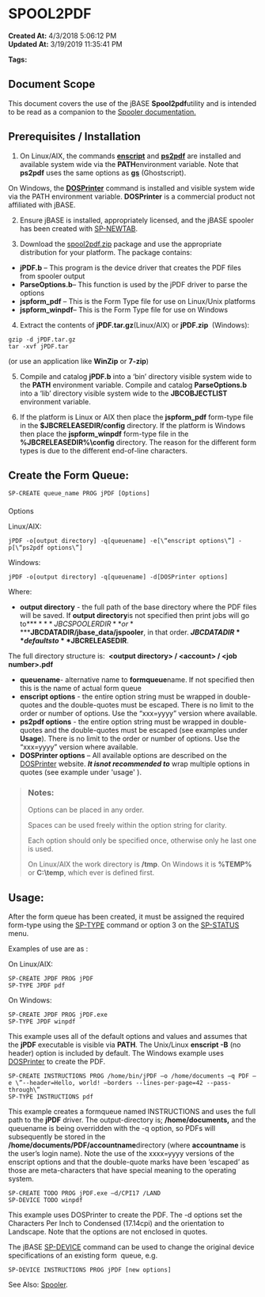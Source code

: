 # SPOOL2PDF

**Created At:** 4/3/2018 5:06:12 PM  
**Updated At:** 3/19/2019 11:35:41 PM  

**Tags:**
<badge text='spooler' vertical='middle' />
<badge text='spooltopdf' vertical='middle' />
<badge text='pdfspooler' vertical='middle' />
<badge text='spool2pdf' vertical='middle' />
<badge text='pdf' vertical='middle' />
<badge text='jpdf' vertical='middle' />

## Document Scope

This document covers the use of the jBASE **Spool2pdf**utility and is intended to be read as a companion to the [Spooler documentation.](44205-spooler)



## Prerequisites / Installation

1. On Linux/AIX, the commands [**enscript**](http://linux.die.net/man/1/enscript) and [**ps2pdf**](http://linux.die.net/man/1/ps2pdf) are installed and available system wide via the **PATH**environment variable. Note that **ps2pdf** uses the same options as [**gs**](http://linux.die.net/man/1/gs) (Ghostscript).

On Windows, the [**DOSPrinter**](http://www.dosprinter.net/) command is installed and visible system wide via the PATH environment variable. **DOSPrinter** is a commercial product not affiliated with jBASE.

2. Ensure jBASE is installed, appropriately licensed, and the jBASE spooler has been created with [SP-NEWTAB](306221-untitled-question).

3. Download the [spool2pdf.zip](https://s3.amazonaws.com/helpjuice-static/helpjuice_production%2Fuploads%2Fupload%2Fimage%2F3397%2Fdirect%2F1522776828082-spool2pdf.zip) package and use the appropriate distribution for your platform. The package contains:

- **jPDF.b** – This program is the device driver that creates the PDF files from spooler output
- **ParseOptions.b**– This function is used by the jPDF driver to parse the options
- **jspform\_pdf** – This is the Form Type file for use on Linux/Unix platforms
- **jspform\_winpdf**– This is the Form Type file for use on Windows


4. Extract the contents of **jPDF.tar.gz**(Linux/AIX) or **jPDF.zip**  (Windows):

```
gzip -d jPDF.tar.gz
tar -xvf jPDF.tar
```

(or use an application like **WinZip** or **7-zip**)

5. Compile and catalog **jPDF.b** into a ‘bin’ directory visible system wide to the **PATH** environment variable. Compile and catalog **ParseOptions.b** into a ‘lib’ directory visible system wide to the **JBCOBJECTLIST** environment variable.

6. If the platform is Linux or AIX then place the **jspform\_pdf** form-type file in the **$JBCRELEASEDIR/config** directory. If the platform is Windows then place the **jspform\_winpdf** form-type file in the **%JBCRELEASEDIR%\config** directory. The reason for the different form types is due to the different end-of-line characters.

## Create the Form Queue:

```
SP-CREATE queue_name PROG jPDF [Options]
```

#### 
Options

Linux/AIX:

```
jPDF -o[output directory] -q[queuename] -e[\“enscript options\”] -p[\“ps2pdf options\”]
```

Windows:

```
jPDF -o[output directory] -q[queuename] -d[DOSPrinter options]
```

Where:

- **output directory** - the full path of the base directory where the PDF files will be saved. If **output directory**is not specified then print jobs will go to**$****JBCSPOOLERDIR**or **$****JBCDATADIR/jbase\_data/jspooler**, in that order. **$JBCDATADIR**defaults to **$JBCRELEASEDIR**.

The full directory structure is:  **&lt;output directory&gt; / &lt;account&gt; / &lt;job number&gt;.pdf**
- **queuename**- alternative name to **formqueue**name. If not specified then this is the name of actual form queue
- **enscript options** - the entire option string must be wrapped in double-quotes and the double-quotes must be escaped. There is no limit to the order or number of options. Use the “xxx=yyyy” version where available.
- **ps2pdf options** - the entire option string must be wrapped in double-quotes and the double-quotes must be escaped (see examples under **Usage**). There is no limit to the order or number of options. Use the “xxx=yyyy” version where available.
- **DOSPrinter options** – All available options are described on the [DOSPrinter](http://www.dosprinter.net/) website. ***It is******not recommended to*** wrap multiple options in quotes (see example under 'usage' ).







> ### Notes:
> 
> Options can be placed in any order.
> 
> Spaces can be used freely within the option string for clarity.
> 
> Each option should only be specified once, otherwise only he last one is used.
> 
> On Linux/AIX the work directory is **/tmp**. On Windows it is **%TEMP%** or **C:\temp**, which ever is defined first.




## Usage:

After the form queue has been created, it must be assigned the required form-type using the [SP-TYPE](306290-untitled-question) command or option 3 on the [SP-STATUS](306265-untitled-question) menu.

Examples of use are as :

On Linux/AIX:

```
SP-CREATE JPDF PROG jPDF 
SP-TYPE JPDF pdf
```



On Windows:

```
SP-CREATE JPDF PROG jPDF.exe 
SP-TYPE JPDF winpdf
```

This example uses all of the default options and values and assumes that the **jPDF** executable is visible via **PATH**. The Unix/Linux **enscript -B** (no header) option is included by default. The Windows example uses [DOSPrinter](http://www.dosprinter.net/) to create the PDF.



```
SP-CREATE INSTRUCTIONS PROG /home/bin/jPDF –o /home/documents –q PDF –e \”--header=Hello, world! –borders --lines-per-page=42 --pass-through\”
SP-TYPE INSTRUCTIONS pdf 
```

This example creates a formqueue named INSTRUCTIONS and uses the full path to the **jPDF** driver. The output-directory is; **/home/documents,** and the queuename is being overridden with the -q option, so PDFs will subsequently be stored in the **/home/documents/PDF/accountname**directory (where **accountname** is the user’s login name). Note the use of the xxxx=yyyy versions of the enscript options and that the double-quote marks have been ‘escaped’ as those are meta-characters that have special meaning to the operating system.



```
SP-CREATE TODO PROG jPDF.exe –d/CPI17 /LAND
SP-DEVICE TODO winpdf
```

This example uses DOSPrinter to create the PDF. The -d options set the Characters Per Inch to Condensed (17.14cpi) and the orientation to Landscape. Note that the options are not enclosed in quotes.

The jBASE [SP-DEVICE](306299-sp-device) command can be used to change the original device specifications of an existing form  queue, e.g.

```
SP-DEVICE INSTRUCTIONS PROG jPDF [new options]
```





See Also: [Spooler](jbase-spooler).



